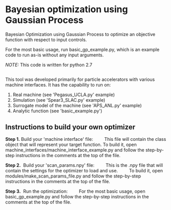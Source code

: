 # Bayesian optimization using Gaussian Process

Bayesian Optimization using Gaussian Process to optimize an objective function with respect to input controls.

For the most basic usage, run basic_gp_example.py, which is an example code to run as-is without any input arguments. 

*NOTE:* This code is written for python 2.7

## 

This tool was developed primarily for particle accelerators with various machine interfaces. 
It has the capability to run on:
1. Real machine (see 'Pegasus_UCLA.py' example)
2. Simulation (see 'Spear3_SLAC.py' example)
3. Surrogate model of the machine (see 'APS_ANL.py' example)
4. Analytic function (see 'basic_example.py') 

## Instructions to build your own optimizer

**Step 1.** Build your 'machine interface' file:
        This file will contain the class object that will represent your target function. 
        To build it, open machine_interfaces/machine_interface_example.py and follow the step-by-step instructions in the comments at the top of the file.

**Step 2.**  Build your 'scan_params.npy' file:
        This is the .npy file that will contain the settings for the optimizer to load and use.
        To build it, open modules/make_scan_params_file.py and follow the step-by-step instructions in the comments at the top of the file.

**Step 3.**  Run the optimization:
        For the most basic usage, open basic_gp_example.py and follow the step-by-step instructions in the comments at the top of the file.
      
      

